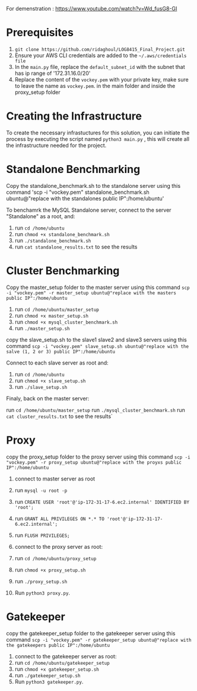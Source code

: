 For demenstration : https://www.youtube.com/watch?v=Wd_fusG8-GI 

# Prerequisites

1. `git clone https://github.com/ridaghoul/LOG8415_Final_Project.git`
2. Ensure your AWS CLI credentials are added to the `~/.aws/credentials file`
3. In the `main.py` file, replace the `default_subnet_id` with the subnet that has ip range of '172.31.16.0/20' 
4. Replace the content of the `vockey.pem` with your private key, make sure to leave the name as `vockey.pem`. in the main folder and inside the proxy_setup folder

# Creating the Infrastructure 

To create the necessary infrastuctures for this solution, you can initiate the process by executing the script named `python3 main.py` , this will create all the infrastructure needed for the project.

# Standalone Benchmarking

Copy the standalone_benchmark.sh to the standalone server using this command 
'scp -i "vockey.pem" standalone_benchmark.sh ubuntu@"replace with the standalones public IP":/home/ubuntu'

To benchamrk the MySQL Standalone server, connect to the server "Standalone" as a root, and:

1. run `cd /home/ubuntu`
2. run `chmod +x standalone_benchmark.sh`
3. run `./standalone_benchmark.sh`
4. run `cat standalone_results.txt` to see the results

# Cluster Benchmarking

Copy the master_setup folder to the master server using this command 
`scp -i "vockey.pem" -r master_setup ubuntu@"replace with the masters public IP":/home/ubuntu`

1. run `cd /home/ubuntu/master_setup`
2. run `chmod +x master_setup.sh`
3. run `chmod +x mysql_cluster_benchmark.sh`
4. run `./master_setup.sh`

copy the slave_setup.sh to the slave1 slave2 and slave3 servers using this command 
`scp -i "vockey.pem" slave_setup.sh ubuntu@"replace with the salve (1, 2 or 3) public IP":/home/ubuntu`

Connect to each slave server as root and:

1. run `cd /home/ubuntu` 
2. run `chmod +x slave_setup.sh`
3. run `./slave_setup.sh`

Finaly, back on the master server: 

run `cd /home/ubuntu/master_setup` 
run `./mysql_cluster_benchmark.sh`
run `cat cluster_results.txt` to see the results`

# Proxy 
copy the proxy_setup folder to the proxy server using this command 
`scp -i "vockey.pem" -r proxy_setup ubuntu@"replace with the proyxs public IP":/home/ubuntu`

1. connect to master server as root 
2. run `mysql -u root -p` 
3. run `CREATE USER 'root'@'ip-172-31-17-6.ec2.internal' IDENTIFIED BY 'root';`
4. run `GRANT ALL PRIVILEGES ON *.* TO 'root'@'ip-172-31-17-6.ec2.internal';`
5. run `FLUSH PRIVILEGES;`

1. connect to the proxy server as root:
2. run `cd /home/ubuntu/proxy_setup` 
3. run `chmod +x proxy_setup.sh`
4. run `./proxy_setup.sh`
5. Run `python3 proxy.py`.  

# Gatekeeper 

copy the gatekeeper_setup folder to the gatekeeper server using this command 
`scp -i "vockey.pem" -r gatekeeper_setup ubuntu@"replace with the gatekeepers public IP":/home/ubuntu`

1. connect to the gatekeeper server as root:
2. run `cd /home/ubuntu/gatekeeper_setup` 
3. run `chmod +x gatekeeper_setup.sh`
4. run `./gatekeeper_setup.sh`
5. Run `python3 gatekeeper.py`. 